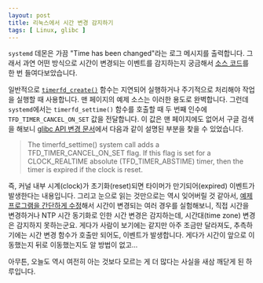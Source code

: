 ```yaml
---
layout: post
title: 리눅스에서 시간 변경 감지하기
tags: [ Linux, glibc ]
---
```


`systemd` 데몬은 가끔 "Time has been changed"라는 로그 메시지를 출력합니다. 그래서 과연 어떤 방식으로 시간이 변경되는 이벤트를 감지하는지 궁금해서 [소스 코드](http://cgit.freedesktop.org/systemd/systemd/tree/src/core/manager.c#n1920)를 한 번 들여다보았습니다.

일반적으로 [`timerfd_create()`](http://man7.org/linux/man-pages/man2/timerfd_create.2.html) 함수는 지연되어 실행하거나 주기적으로 처리해야 작업을 실행할 때 사용합니다. 맨 페이지의 예제 소스는 이러한 용도로 완벽합니다. 그런데 `systemd`에서는 `timerfd_settime()` 함수를 호출할 때 두 번째 인수에 `TFD_TIMER_CANCEL_ON_SET` 값을 전달합니다. 이 값은 맨 페이지에도 없어서 구글 검색을 해보니 [glibc API 변경 문서](http://man7.org/tlpi/api_changes/#Linux-3.0)에서 다음과 같이 설명된 부분을 찾을 수 있었습니다.

> The timerfd_settime() system call adds a TFD_TIMER_CANCEL_ON_SET flag.
> If this flag is set for a CLOCK_REALTIME absolute (TFD_TIMER_ABSTIME) timer,
>  then the timer is expired if the clock is reset.

즉, 커널 내부 시계(clock)가 초기화(reset)되면 타이머가 만기되어(expired) 이벤트가 발생한다는 내용입니다. 그리고 눈으로 읽는 것만으로는 역시 잊어버릴 것 같아서, [예제 프로그램을 간단하게 수정](https://gist.github.com/lethean/446cea944b7441228298#file-timechange-c)해서 시간이 변경되는 여러 경우를 실험해보니, 직접 시간을 변경하거나 NTP 시간 동기화로 인한 시간 변경은 감지하는데, 시간대(time zone) 변경은 감지하지 못하는군요. 게다가 사람이 보기에는 같지만 아주 조금만 달라져도, 추측하기에는 시간 변경 함수가 호출만 되어도, 이벤트가 발생합니다. 게다가 시간이 앞으로 이동했는지 뒤로 이동했는지도 알 방법이 없고...

아무튼, 오늘도 역시 여전히 아는 것보다 모르는 게 더 많다는 사실을 새삼 깨닫게 된 하루입니다.

